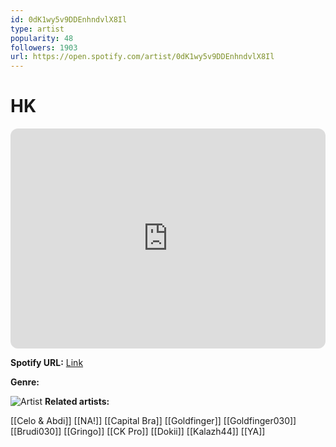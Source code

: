 ```yaml
---
id: 0dK1wy5v9DDEnhndvlX8Il
type: artist
popularity: 48
followers: 1903
url: https://open.spotify.com/artist/0dK1wy5v9DDEnhndvlX8Il
---
```

# HK

<iframe style="border-radius:12px" src="https://open.spotify.com/embed/artist/0dK1wy5v9DDEnhndvlX8Il" width="100%" height="352" frameBorder="0" allowfullscreen="" allow="autoplay; clipboard-write; encrypted-media; fullscreen; picture-in-picture" loading="lazy"></iframe>

**Spotify URL:** [Link](https://open.spotify.com/artist/0dK1wy5v9DDEnhndvlX8Il)

**Genre:** 

![Artist](https://i.scdn.co/image/ab6761610000e5eb0fd718d287b6539ddc324f77)
**Related artists:**

[[Celo & Abdi]]
[[NA!]]
[[Capital Bra]]
[[Goldfinger]]
[[Goldfinger030]]
[[Brudi030]]
[[Gringo]]
[[CK Pro]]
[[Dokii]]
[[Kalazh44]]
[[YA]]
